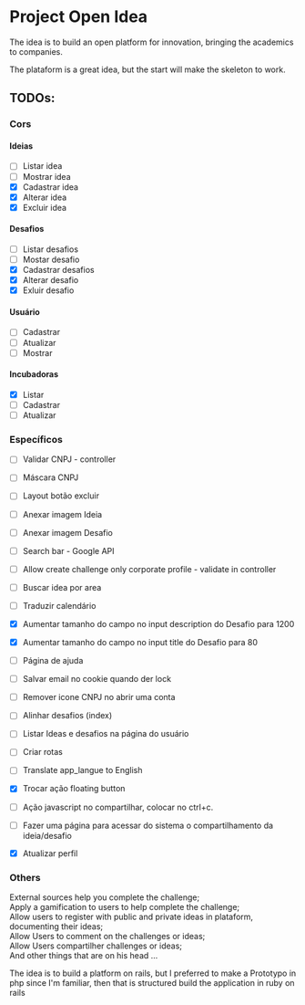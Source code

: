 # Project Open Idea

The idea is to build an open platform for innovation, bringing the academics to companies.<br>

The plataform is a great idea, but the start will make the skeleton to work.

## TODOs:

### Cors

#### Ideias
- [ ] Listar idea
- [ ] Mostrar idea
- [x] Cadastrar idea
- [x] Alterar idea
- [x] Excluir idea

#### Desafios
- [ ] Listar desafios
- [ ] Mostar desafio
- [x] Cadastrar desafios
- [x] Alterar desafio
- [x] Exluir desafio

#### Usuário
- [ ] Cadastrar
- [ ] Atualizar
- [ ] Mostrar

#### Incubadoras
- [x] Listar
- [ ] Cadastrar
- [ ] Atualizar

### Específicos
- [ ] Validar CNPJ - controller
- [ ] Máscara CNPJ
- [ ] Layout botão excluir
- [ ] Anexar imagem Ideia
- [ ] Anexar imagem Desafio
- [ ] Search bar - Google API
- [ ] Allow create challenge only corporate profile - validate in controller
- [ ] Buscar idea por area
- [ ] Traduzir calendário
- [x] Aumentar tamanho do campo no input description do Desafio para 1200
- [x] Aumentar tamanho do campo no input title do Desafio para 80
- [ ] Página de ajuda
- [ ] Salvar email no cookie quando der lock
- [ ] Remover icone CNPJ no abrir uma conta
- [ ] Alinhar desafios (index)
- [ ] Listar Ideas e desafios na página do usuário
- [ ] Criar rotas
- [ ] Translate app_langue to English
- [x] Trocar ação floating button
- [ ] Ação javascript no compartilhar, colocar no ctrl+c.
- [ ] Fazer uma página para acessar do sistema o compartilhamento da ideia/desafio
- [x] Atualizar perfil


### Others
External sources help you complete the challenge;<br>
Apply a gamification to users to help complete the challenge;<br>
Allow users to register with public and private ideas in plataform, documenting their ideas;<br>
Allow Users to comment on the challenges or ideas;<br>
Allow Users compartilher challenges or ideas;<br>
And other things that are on his head ...<br>

The idea is to build a platform on rails, but I preferred to make a Prototypo in php since I'm familiar, then that is structured build the application in ruby on rails
